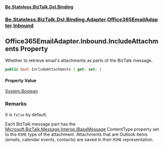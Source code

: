 #### [Be.Stateless.BizTalk.Dsl.Binding](README.md 'README')
### [Be.Stateless.BizTalk.Dsl.Binding.Adapter](Be.Stateless.BizTalk.Dsl.Binding.Adapter.md 'Be.Stateless.BizTalk.Dsl.Binding.Adapter').[Office365EmailAdapter](Office365EmailAdapter.md 'Be.Stateless.BizTalk.Dsl.Binding.Adapter.Office365EmailAdapter').[Inbound](Office365EmailAdapter.Inbound.md 'Be.Stateless.BizTalk.Dsl.Binding.Adapter.Office365EmailAdapter.Inbound')

## Office365EmailAdapter.Inbound.IncludeAttachments Property

Whether to retrieve email's attachments as parts of the BizTalk message.

```csharp
public bool IncludeAttachments { get; set; }
```

#### Property Value
[System.Boolean](https://docs.microsoft.com/en-us/dotnet/api/System.Boolean 'System.Boolean')

### Remarks

It is `false` by default.

Each BizTalk message part has the [Microsoft.BizTalk.Message.Interop.IBaseMessage](https://docs.microsoft.com/en-us/dotnet/api/Microsoft.BizTalk.Message.Interop.IBaseMessage 'Microsoft.BizTalk.Message.Interop.IBaseMessage') ContentType property set to the `MIME` type of
the attachment. Attachments that are Outlook items (emails, calendar events, contacts) are saved in their
`MIME` representation.
